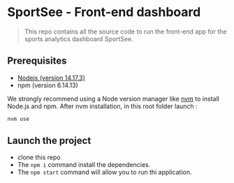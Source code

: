 # SportSee - Front-end dashboard

> This repo contains all the source code to run the front-end app for the sports analytics dashboard SportSee.

## Prerequisites

- [Nodejs (version 14.17.3)](https://nodejs.org/en/)
- npm (version 6.14.13)

We strongly recommend using a Node version manager like [nvm](https://github.com/nvm-sh/nvm) to install Node.js and npm.
After nvm installation, in this root folder launch :

```bash
nvm use
```

## Launch the project

- clone this repo
- The `npm i` command install the dependencies.
- The `npm start` command will allow you to run thi application.
